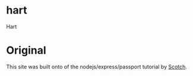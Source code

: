 hart
====

Hart

Original
========

This site was built onto of the nodejs/express/passport tutorial by 
[Scotch](http://scotch.io/tutorials/javascript/easy-node-authentication-setup-and-local).
